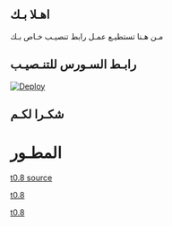 ## اهـلا بـك
مـن هـنا تستطيـع عمـل رابط تنصيـب خـاص بـك

## رابـط السـورس للتنـصيـب

[![Deploy](https://www.herokucdn.com/deploy/button.svg)](https://heroku.com/deploy?template=https://github.com/to0o/jmthon)

## شكـرا لكـم 


#  المطـور 

[t0.8 source](https://t.me/t0.8)

[t0.8](https://t.me/t0.8)

[t0.8](https://t.me/t0.8)
